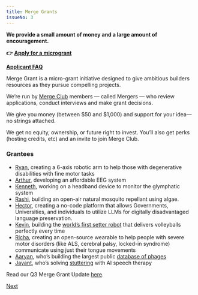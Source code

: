 ```yaml
---
title: Merge Grants
issueNo: 3
---
```


**We provide a small amount of money and a large amount of encouragement.**

**👉** [**Apply for a microgrant**](https://airtable.com/appHaOk5VRk50CpcF/pag93ybs2R8OfxZXD/form)

[**Applicant FAQ**](https://shorturl.at/owJK9)

Merge Grant is a micro-grant initiative designed to give ambitious builders resources as they pursue compelling projects.

We’re run by [Merge Club](http://merge.club/) members — called Mergers — who review applications, conduct interviews and make grant decisions.

We give you money (between \$50 and \$1,000) and support for your idea—no strings attached.

We get no equity, ownership, or future right to invest. You’ll also get perks (hosting credits, etc) and an invite to join Merge Club.

### Grantees

- [Ryan](https://www.linkedin.com/in/ryan-morrissey-834256271/), creating a 6-axis robotic arm to help those with degenerative disabilities with fine motor tasks
- [Arthur](https://github.com/AverseABFun), developing an affordable EEG system
- [Kenneth](https://www.linkedin.com/in/kennethsarip/), working on a headband device to monitor the glymphatic system
- [Rashi](https://www.linkedin.com/in/rashi-bhavsar-b052601b4/), building an open-air natural mosquito repellant using algae.
- [Hector](https://x.com/HctorAlber2763), creating a no-code platform that allows Governments, Universities, and individuals to utilize LLMs for digitally disadvantaged language preservation.
- [Kevin](https://www.linkedin.com/in/kevin-s-gong/), building the [world’s first setter robot](https://www.notion.so/CROW-BOT-Volleyball-Setter-Robot-WIP-561c00863c87483cb81c26eb7d36acee?pvs=21) that delivers volleyballs perfectly every time
- [Richa](https://www.linkedin.com/in/richa-pandya/), creating an open-source wearable to help people with severe motor disorders (like ALS, cerebral palsy, locked-in syndrome) communicate using just their tongue movements
- [Aaryan](https://www.linkedin.com/in/aaryan-harshith-94a12116a/), who’s building the largest public [database of phages](https://www.phagebase.com/)
- [Jayant](https://www.linkedin.com/in/jayantr7/), who’s solving [stuttering](https://x.com/jayantr7/status/1801093553814212764) with AI speech therapy

Read our Q3 Merge Grant Update [here](https://mergeclub.substack.com/p/merge-grants-q3-2024).
<!-- probably make these html so we can style em -->



<!-- <br/>
<br/>
<div class="end-message">
  <h1>Your Turn</h1>
  <p>If you've made it this far, you've already shown the curiosity and passion that define a host. You're the kind of person who sees the value in bringing people together, in creating spaces where ideas flourish and friendships grow.</p>
  <br/>
  <p>We believe that you have what it takes to spark something amazing in your community. Take the next step and create the space you wish existed - a place where incredible things come to life.</p>

<a href="https://www.socratica.info/get-involved" target="_blank" class="cta-button">Bring Socratica to Your City</a>

</div>

<br>
<br> -->

<div class="navigation-container">
<a href="getting-started" class="navigation-button">
<p>Next</p>
</a>
</div>
